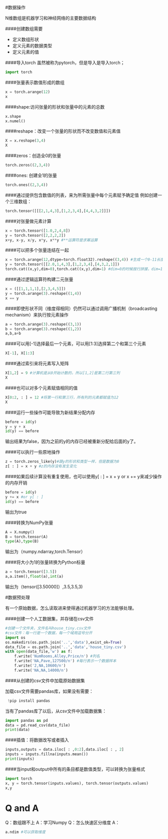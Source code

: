 #数据操作    


N维数组是机器学习和神经网络的主要数据结构

####创建数组需要
* 定义数组形状
* 定义元素的数据类型
* 定义元素的值

####导入torch
虽然被称为pytorch，但是导入是导入torch；

```python
import torch
```

####张量表示数值形成的数组

```python
x = torch.arange(12)
x
```

####shape:访问张量的形状和张量中的元素的总数

```python
x.shape
x.numel()
```

####reshape：改变一个张量的形状而不改变数值和元素值

```python
X = x.reshape(3,4)
X
```

####zeros：创造全0的张量

```python
torch.zeros((2,3,4))
```

####ones: 创建全1的张量

```python
torch.ones((2,3,4))
```

####通过提供包含数值的列表，来为所需张量中每个元素赋予确定值
例如创建一个三维数组：

```python
torch.tensor([[[2,1,4,3],[1,2,3,4],[4,4,3,2]]])
```
####对张量做元素计算

```python
x = torch.tensor([1.0,2,4,8])
y = torch.tensor([2,2,2,2])
x+y, x-y, x/y, x*y, x**y #**运算符是求幂运算
```

####可以把多个张量连结在一起

```python
x = torch.arange(12,dtype=torch.float32).reshape((3,4)) #生成一个0-11长度为12的张量，类型为float32，3行4列的二维张量
y = torch.tensor([[2.0,1,4,3],[1,2,3,4],[4,3,2,1]])
torch.cat((x,y),dim=0),torch.cat((x,y),dim=1) #dim=0的时候按行拼接，dim=1的时候按列拼接
```

####通过逻辑运算符构建二元张量

```python
x = ([[1,1,1,1],[2,3,4,5]])
y = torch.arange(3).reshape((1,4))
x == y
```

####即使形状不同（维度得相同）仍然可以通过调用广播机制（broadcasting mechanism）来执行按元素操作

```python
a = torch.arange(3).reshape((3,1))
b = torch.arange(3).reshape((1,2))
a,b,a+b 
```

####可以用[-1]选择最后一个元素，可以用[1:3]选择第二个和第三个元素

```python
X[-1], X[1:3]
```

####通过索引来将元素写入矩阵

```python
X[1,2] = 9 #计算机是从0开始计数的，所以[1,2]是第二行第三列
X
```

####也可以对多个元素赋值相同的值

```python
X[0:2, : ] = 12 #将第一行和第三行，所有列的元素都赋值为12
X
```

####运行一些操作可能导致为新结果分配内存

```python
before = id(y)
y = y + x
id(y) == before
```
输出结果为false，因为之前的y的内存已经被重新分配给后面的y了。

####可以执行一些原地操作

```python
z = torch.zeros_like(y)#跟y的形状和类型一样，但是数据为0
z[ : ] = x + y #z的内存没有发生变化
```

####如果后续计算没有重复使用，也可以使用y[ : ] = x + y or x += y来减少操作的内存开销

```python
before = id(y)
y += x #or y[ : ] 
id(y) == before
```
输出为true

####转换为NumPy张量

```python
A = X.numpy()
B = torch.tensor(A)
type(A),type(B)
```
输出为（numpy.ndarray,torch.Tensor）

####将大小为1的张量转换为Python标量

```python
a = torch.tensor([3.5])
a,a.item(),float(a),int(a)
```
输出为（tensor([3.50000]）,3.5,3.5,3)

  
    

#数据预处理
 
有一个原始数据，怎么读取进来使得通过机器学习的方法能够处理。

####创建一个人工数据集，并存储在csv文件

```python
#创建一个文件夹，文件名叫house_tiny.csv文件
#csv文件：每一行是一个数据，每一个域用逗号分开
import os
os.makedirs(os.path.join('..','data'),exist_ok=True)
data_file = os.path.join('..','data','house_tiny.csv')
with open(data_file,'w') as f:
    f.write('NumRooms,Alley,Price/n') #列名
    f.write('NA,Pave,127500/n') #每行表示一个数据样本
    f.write('2,NA,10600/n')
    f.write('NA,NA,14000/n')
```

####从创建的csv文件中加载原始数据集

加载csv文件需要pandas库，如果没有需要：

```python
 !pip install pandas
```
当有了pandas库了以后，从csv文件中加载数据集：

```python
import pandas as pd
data = pd.read_csv(data_file)
print(data)
```
####插值：将数据改写或者插入

```python
inputs,outputs = data.iloc[ : ,0:2],data.iloc[ : , 2]
inputs = inputs.fillna(inputs.mean())
print(inputs)
```

####当input和output中所有的条目都是数值类型，可以转换为张量格式

```python
import torch
x, y = torch.tensor(inputs.values), torch.tensor(outputs.values)
x,y 
```
  
    
            

# Q and A
 Q：数组跟不上
 A：学习Numpy
 Q：怎么快速区分维度
 A：
 ```python
 a.ndim #可以获取维度
```
